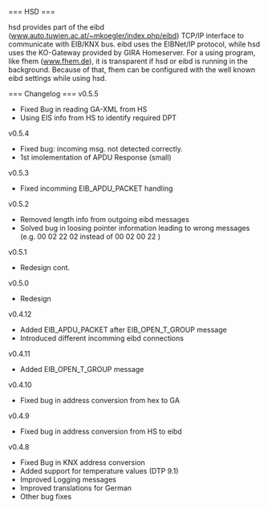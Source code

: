 === HSD ===

hsd provides part of the eibd (www.auto.tuwien.ac.at/~mkoegler/index.php/eibd) TCP/IP interface to communicate with EIB/KNX bus. eibd uses the EIBNet/IP protocol, while hsd uses the KO-Gateway provided by GIRA Homeserver.
For a using program, like fhem (www.fhem.de), it is transparent if hsd or eibd is running in the background. Because of that, fhem can be configured with the well known eibd settings while using hsd.

=== Changelog ===
v0.5.5
- Fixed Bug in reading GA-XML from HS
- Using EIS info from HS to identify required DPT

v0.5.4
- Fixed bug: incoming msg. not detected correctly.
- 1st imolementation of APDU Response (small)

v0.5.3
- Fixed incomming EIB_APDU_PACKET handling

v0.5.2
- Removed length info from outgoing eibd messages
- Solved bug in loosing pointer information leading to wrong messages (e.g. 00 02 22 02 instead of 00 02 00 22 )


v0.5.1
- Redesign cont.


v0.5.0
- Redesign

v0.4.12
- Added EIB_APDU_PACKET after EIB_OPEN_T_GROUP message
- Introduced different incomming eibd connections

v0.4.11
- Added EIB_OPEN_T_GROUP message

v0.4.10
- Fixed bug in address conversion from hex to GA

v0.4.9
- Fixed bug in address conversion from HS to eibd

v0.4.8
- Fixed Bug in KNX address conversion
- Added support for temperature values (DTP 9.1)
- Improved Logging messages
- Improved translations for German
- Other bug fixes